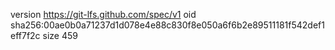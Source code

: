 version https://git-lfs.github.com/spec/v1
oid sha256:00ae0b0a71237d1d078e4e88c830f8e050a6f6b2e89511181f542def1eff7f2c
size 459
